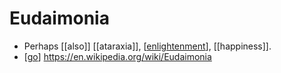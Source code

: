 # Eudaimonia

- Perhaps [[also]] [[ataraxia]], [[enlightenment]], [[happiness]].
- [[go]] https://en.wikipedia.org/wiki/Eudaimonia


[//begin]: # "Autogenerated link references for markdown compatibility"
[enlightenment]: enlightenment "Enlightenment"
[go]: go "Go"
[//end]: # "Autogenerated link references"
